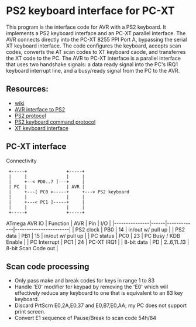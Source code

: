 # PS2 keyboard interface for PC-XT
This program is the interface code for AVR with a PS2 keyboard. It implements a PS2 keyboard interface and an PC-XT parallel interface. The AVR connects directly into the PC-XT 8255 PPI Port A, bypassing the serial XT keyboard interface. The code configures the keyboard, accepts scan codes, converts the AT scan codes to XT keyboard caode, and transferres the XT code to the PC.
The AVR to PC-XT interface is a parallel interface that uses two handshake signals: a data ready signal into the PC's IRQ1 keyboard interrupt line, and a busy/ready signal from the PC to the AVR.

## Resources:
- [wiki](https://en.wikipedia.org/wiki/PS/2_port)
- [AVR interface to PS2](http://www.electronics-base.com/projects/complete-projects/108-avr-ps2-keyboard-key-readout)
- [PS2 protocol](http://www.burtonsys.com/ps2_chapweske.htm)
- [PS2 keyboard command protocol](https://wiki.osdev.org/PS/2_Keyboard)
- [XT keyboard interface](https://github.com/tmk/tmk_keyboard/wiki/IBM-PC-XT-Keyboard-Protocol)

## PC-XT interface
Connectivity
```
 +-----+               +-----+
 |     |               |     |
 |     +--< PD0..7 ]---+     |
 | PC  |               | AVR |
 |     +---[ PC0 >-----+     +---> PS2 keyboard
 |     |               |     |
 |     +---< PC1 ]-----+     |
 |     |               |     |
 +-----+               +-----+
```
ATmega AVR IO
| Function      | AVR  | Pin         | I/O                   |
|---------------|------|-------------|-----------------------|
| PS2 clock     | PB0  | 14          | in/out w/ pull up     |
| PS2 data      | PB1  | 15          | in/out w/ pull up     |
| PC status     | PC0  | 23          | PC Busy / KDB Enable  |
| PC Interrupt  | PC1  | 24          | PC-XT IRQ1            |
| 8-bit data    | PD   | 2..6,11..13 | 8-bit Scan Code out   |

## Scan code processing
- Only pass make and break codes for keys in range 1 to 83
- Handle 'E0' modifier for keypad by removing the 'E0' which will effectively reduce any keyboard to one that is equivalent to an 83 key keyboard.
- Discard PrtScrn E0,2A,E0,37 and E0,B7,E0,AA; my PC does not support print screen.
- Convert E1 sequence of Pause/Break to scan code 54h/84

